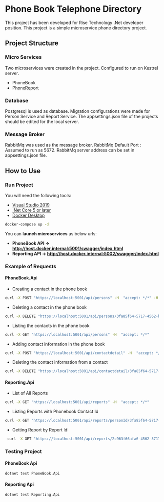 # Phone Book Telephone Directory
This project has been developed for Rise Technology .Net developer position. This project is a simple microservice phone directory project.
## Project Structure
### Micro Services
Two microservices were created in the project. Configured to run on Kestrel server.
- PhoneBook
- PhoneReport
### Database
Postgresql is used as database. Migration configurations were made for Person Service and Report Service. The appsettings.json file of the projects should be edited for the local server.
### Message Broker
RabbitMq was used as the message broker. RabbitMq Default Port : Assumed to run as 5672. RabbitMq server address can be set in appsettings.json file.

## How to Use  
### Run Project
You will need the following tools:
* [Visual Studio 2019](https://visualstudio.microsoft.com/downloads/)
* [.Net Core 5 or later](https://dotnet.microsoft.com/download/dotnet-core/5)
* [Docker Desktop](https://www.docker.com/products/docker-desktop)
```sh
docker-compose up -d
``` 
You can **launch microservices** as below urls:
* **PhoneBook API -> http://host.docker.internal:5001/swagger/index.html**
* **Reporting API -> http://host.docker.internal:5002/swagger/index.html**
### Example of Requests
#### PhoneBook.Api
- Creating a contact in the phone book
```sh 
curl -X POST "https://localhost:5001/api/persons" -H  "accept: */*" -H  "Content-Type: application/json" -d "{\"firstName\":\"string\",\"lastName\":\"string\",\"company\":\"string\",\"contactDetails\":[{\"contactType\":0,\"value\":\"string\",\"personId\":\"3fa85f64-5717-4562-b3fc-2c963f66afa6\"}]}"
```
- Deleting a contact in the phone book
```sh 
curl -X DELETE "https://localhost:5001/api/persons/3fa85f64-5717-4562-b3fc-2c963f66afa6" -H  "accept: */*"
```
- Listing the contacts in the phone book
```sh
curl -X GET "https://localhost:5001/api/persons" -H  "accept: */*"
```
- Adding contact information in the phone book
```sh 
curl -X POST "https://localhost:5001/api/contactdetail" -H  "accept: */*" -H  "Content-Type: application/json" -d "{\"contactType\":1,\"value\":\"string\",\"personId\":\"3fa85f64-5717-4562-b3fc-2c963f66afa6\"}"
```
- Deleting the contact information from a contact
```sh 
curl -X DELETE "https://localhost:5001/api/contactdetail/3fa85f64-5717-4562-b3fc-2c963f66afa6" -H  "accept: */*"
```
#### Reporting.Api
- List of All Reports
```sh 
curl -X GET "https://localhost:5001/api/reports" -H  "accept: */*"
```
- Listing Reports with Phonebook Contact Id
```sh 
curl -X GET "https://localhost:5001/api/reports/personId/3fa85f64-5717-4562-b3fc-2c963f66afa6" -H  "accept: */*"
 ```
 - Getting Report by Report Id
```sh 
 curl -X GET "https://localhost:5001/api/reports/2c963f66afa6-4562-5717-b3fc-3fa85f64" -H  "accept: */*"
 ```
### Testing Project
#### PhoneBook Api
```
dotnet test PhoneBook.Api
```
#### Reporting Api
```
dotnet test Reporting.Api
```
